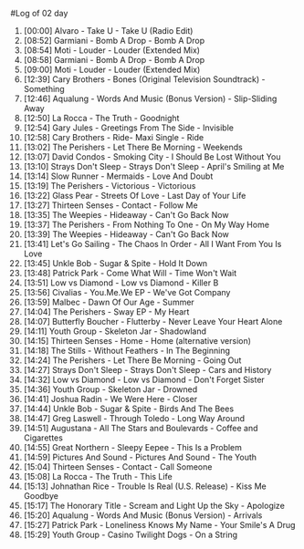 #Log of 02 day

1. [00:00] Alvaro - Take U - Take U (Radio Edit)
1. [08:52] Garmiani - Bomb A Drop - Bomb A Drop
1. [08:54] Moti - Louder - Louder (Extended Mix)
1. [08:58] Garmiani - Bomb A Drop - Bomb A Drop
1. [09:00] Moti - Louder - Louder (Extended Mix)
1. [12:39] Cary Brothers - Bones (Original Television Soundtrack) - Something
1. [12:46] Aqualung - Words And Music (Bonus Version) - Slip-Sliding Away
1. [12:50] La Rocca - The Truth - Goodnight
1. [12:54] Gary Jules - Greetings From The Side - Invisible
1. [12:58] Cary Brothers - Ride- Maxi Single - Ride
1. [13:02] The Perishers - Let There Be Morning - Weekends
1. [13:07] David Condos - Smoking City - I Should Be Lost Without You
1. [13:10] Strays Don't Sleep - Strays Don't Sleep - April's Smiling at Me
1. [13:14] Slow Runner - Mermaids - Love And Doubt
1. [13:19] The Perishers - Victorious - Victorious
1. [13:22] Glass Pear - Streets Of Love - Last Day of Your Life
1. [13:27] Thirteen Senses - Contact - Follow Me
1. [13:35] The Weepies - Hideaway - Can't Go Back Now
1. [13:37] The Perishers - From Nothing To One - On My Way Home
1. [13:39] The Weepies - Hideaway - Can't Go Back Now
1. [13:41] Let's Go Sailing - The Chaos In Order - All I Want From You Is Love
1. [13:45] Unkle Bob - Sugar & Spite - Hold It Down
1. [13:48] Patrick Park - Come What Will - Time Won't Wait
1. [13:51] Low vs Diamond - Low vs Diamond - Killer B
1. [13:56] Civalias - You.Me.We EP - We've Got Company
1. [13:59] Malbec - Dawn Of Our Age - Summer
1. [14:04] The Perishers - Sway EP - My Heart
1. [14:07] Butterfly Boucher - Flutterby - Never Leave Your Heart Alone
1. [14:11] Youth Group - Skeleton Jar - Shadowland
1. [14:15] Thirteen Senses - Home - Home (alternative version)
1. [14:18] The Stills - Without Feathers - In The Beginning
1. [14:24] The Perishers - Let There Be Morning - Going Out
1. [14:27] Strays Don't Sleep - Strays Don't Sleep - Cars and History
1. [14:32] Low vs Diamond - Low vs Diamond - Don't Forget Sister
1. [14:36] Youth Group - Skeleton Jar - Drowned
1. [14:41] Joshua Radin - We Were Here - Closer
1. [14:44] Unkle Bob - Sugar & Spite - Birds And The Bees
1. [14:47] Greg Laswell - Through Toledo - Long Way Around
1. [14:51] Augustana - All The Stars and Boulevards - Coffee and Cigarettes
1. [14:55] Great Northern - Sleepy Eepee - This Is a Problem
1. [14:59] Pictures And Sound - Pictures And Sound - The Youth
1. [15:04] Thirteen Senses - Contact - Call Someone
1. [15:08] La Rocca - The Truth - This Life
1. [15:13] Johnathan Rice - Trouble Is Real (U.S. Release) - Kiss Me Goodbye
1. [15:17] The Honorary Title - Scream and Light Up the Sky - Apologize
1. [15:20] Aqualung - Words And Music (Bonus Version) - Arrivals
1. [15:27] Patrick Park - Loneliness Knows My Name - Your Smile's A Drug
1. [15:29] Youth Group - Casino Twilight Dogs - On a String
